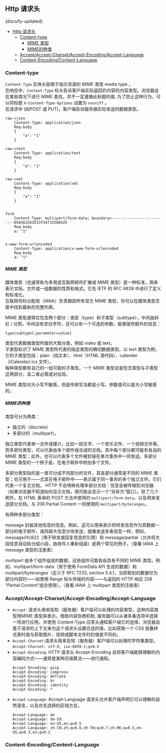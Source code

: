 ## Http 请求头
{docsify-updated}

- [Http 请求头](#http-请求头)
  - [Content-type](#content-type)
      - [MIME 类型](#mime-类型)
      - [MIME的种类](#mime的种类)
  - [Accept/Accept-Charset/Accept-Encoding/Accept-Language](#acceptaccept-charsetaccept-encodingaccept-language)
  - [Content-Encoding/Content-Language](#content-encodingcontent-language)


### Content-type
`Content-Type` 实体头部用于指示资源的 MIME 类型 media type 。  
在响应中，`Content-Type` 标头告诉客户端实际返回的内容的内容类型。浏览器会在某些情况下进行 MIME 查找，并不一定遵循此标题的值; 为了防止这种行为，可以将标题 `X-Content-Type-Options` 设置为 `nosniff` 。  
在请求中 (如POST 或 PUT)，客户端告诉服务器实际发送的数据类型。

```
raw->json
	Content-Type: application/json
	Req-body
	{
		"a": "1"
	}

raw->text
	Content-Type: application/text
	Req-body
	{
		"a": "1"
	}

raw->xml
	Content-Type: application/xml
	Req-body
	{
		"a": "1"
	}


form
	Content-Type: multipart/form-data; boundary=--------------------------058363263533734731568425
	Req-body
	a: "1"


x-www-form-urlencoded
	Content-Type: application/x-www-form-urlencoded
	Req-body
	a: "1"
```

##### MIME 类型
媒体类型（也通常称为多用途互联网邮件扩展或 MIME 类型）是一种标准，用来表示文档、文件或一组数据的性质和格式。它在 IETF 的 RFC 6838 中进行了定义和标准化。  
互联网号码分配局（IANA）负责跟踪所有官方 MIME 类型，你可以在媒体类型页面中找到最新的完整列表。

MIME 类型通常仅包含两个部分：类型（type）和子类型（subtype），中间由斜杠 / 分割，中间没有空白字符，还可以有一个可选的参数，能够提供额外的信息：
```
type/subtype[;parameter=value]
```
类型代表数据类型所属的大致分类，例如 video 或 text。  
子类型标识了 MIME 类型所代表的指定类型的确切数据类型。以 text 类型为例，它的子类型包括：plain（纯文本）、html（HTML 源代码）、calender（iCalendar/.ics 文件）。  
每种类型都有自己的一组可能的子类型。一个 MIME 类型总是包含类型与子类型这两部分，且二者必需成对出现。

MIME 类型对大小写不敏感，但是传统写法都是小写。参数值可以是大小写敏感的。

##### MIME的种类
类型可分为两类：
+ 独立的（discrete）
+ 多部分的（multipart）。
  
独立类型代表单一文件或媒介，比如一段文字、一个音乐文件、一个视频文件等。  
而多部份类型，可以代表由多个部件组合成的文档，其中每个部分都可能有各自的 MIME 类型；此外，也可以代表多个文件被封装在单次事务中一同发送。多部分 MIME 类型的一个例子是，在电子邮件中附加多个文件。

多部分类型指的是一类可分成不同部分的文件，其各部分通常是不同的 MIME 类型；也可用于——尤其在电子邮件中——表示属于同一事务的多个独立文件。它们代表一个复合文档。
HTTP 不会特殊处理多部分文档：信息会被传输到浏览器（如果浏览器不知道如何显示文档，很可能会显示一个“另存为”窗口）。除了几个例外，在 HTML 表单的 POST 方法中使用的 `multipart/form-data`，以及用来发送部分文档，与 206 Partial Content 一同使用的 `multipart/byteranges`。

有两种多部分类型：

message
封装其他信息的信息。例如，这可以用来表示将转发信息作为其数据一部分的电子邮件，或将超大信息分块发送，就像发送多条信息一样。例如，message/rfc822（用于转发或回复信息的引用）和 message/partial（允许将大段信息自动拆分成小段，由收件人重新组装）是两个常见的例子。（查看 IANA 上 message 类型的注册表）

multipart
由多个组件组成的数据，这些组件可能各自具有不同的 MIME 类型。例如，multipart/form-data（用于使用 FormData API 生成的数据）和 multipart/byteranges（定义于 RFC 7233, section 5.4.1，当获取到的数据仅为部分内容时——如使用 Range 标头传输的内容——与返回的 HTTP 响应 206 “Partial Content”组合使用）。（查看 IANA 上 multipart 类型的注册表）


### Accept/Accept-Charset/Accept-Encoding/Accept-Language
+ `Accept`: 请求头用来告知（服务器）客户端可以处理的内容类型，这种内容类型用MIME 类型来表示。借助内容协商机制, 服务器可以从诸多备选项中选择一项进行应用，并使用 Content-Type 应答头通知客户端它的选择。浏览器会基于请求的上下文来为这个请求头设置合适的值，比如获取一个 CSS 层叠样式表时值与获取图片、视频或脚本文件时的值是不同的。
+ `Accept-Charset`:请求头用来告知（服务器）客户端可以处理的字符集类型。 `Accept-Charset: utf-8, iso-8859-1;q=0.5`
+ `Accept-Encoding`: HTTP 请求头 Accept-Encoding 会将客户端能够理解的内容编码方式——通常是某种压缩算法——进行通知。 
    ```
    Accept-Encoding: gzip
    Accept-Encoding: compress
    Accept-Encoding: deflate
    Accept-Encoding: br
    Accept-Encoding: identity
    Accept-Encoding: *
    ```
+ `Accept-Language`: Accept-Language 请求头允许客户端声明它可以理解的自然语言，以及优先选择的区域方言。 
    ```
    Accept-Language: de
    Accept-Language: de-CH
    Accept-Language: en-US,en;q=0.5
    Accept-Language: zh-CN,zh;q=0.8,zh-TW;q=0.7,zh-HK;q=0.5,en-US;q=0.3,en;q=0.2
    ```

### Content-Encoding/Content-Language
